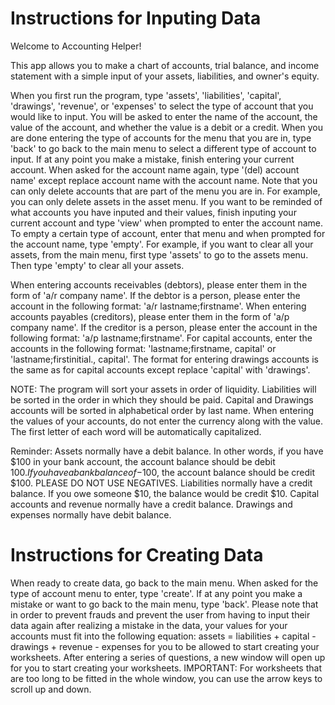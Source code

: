 # Instructions for Inputing Data
Welcome to Accounting Helper!

This app allows you to make a chart of accounts, trial balance, and income statement with a simple input of your assets, liabilities, and owner's equity.

When you first run the program, type 'assets', 'liabilities', 'capital', 'drawings', 'revenue', or 'expenses' to select the type of account that you would like to input. You will be asked to enter the name of the account, the value of the account, and whether the value is a debit or a credit. When you are done entering the type of accounts for the menu that you are in, type 'back' to go back to the main menu to select a different type of account to input. If at any point you make a mistake, finish entering your current account. When asked for the account name again, type '(del) account name' except replace account name with the account name. Note that you can only delete accounts that are part of the menu you are in. For example, you can only delete assets in the asset menu. If you want to be reminded of what accounts you have inputed and their values, finish inputing your current account and type 'view' when prompted to enter the account name. To empty a certain type of account, enter that menu and when prompted for the account name, type 'empty'. For example, if you want to clear all your assets, from the main menu, first type 'assets' to go to the assets menu. Then type 'empty' to clear all your assets.

When entering accounts receivables (debtors), please enter them in the form of 'a/r company name'. If the debtor is a person, please enter the account in the following format: 'a/r lastname;firstname'. When entering accounts payables (creditors), please enter them in the form of 'a/p company name'. If the creditor is a person, please enter the account in the following format: 'a/p lastname;firstname'. For capital accounts, enter the accounts in the following format: 'lastname;firstname, capital' or 'lastname;firstinitial., capital'. The format for entering drawings accounts is the same as for capital accounts except replace 'capital' with 'drawings'.

NOTE: The program will sort your assets in order of liquidity. Liabilities will be sorted in the order in which they should be paid. Capital and Drawings accounts will be sorted in alphabetical order by last name. When entering the values of your accounts, do not enter the currency along with the value. The first letter of each word will be automatically capitalized.

Reminder: Assets normally have a debit balance. In other words, if you have $100 in your bank account, the account balance should be debit $100. If you have a bank balance of -$100, the account balance should be credit $100. PLEASE DO NOT USE NEGATIVES. Liabilities normally have a credit balance. If you owe someone $10, the balance would be credit $10. Capital accounts and revenue normally have a credit balance. Drawings and expenses normally have debit balance.


# Instructions for Creating Data
When ready to create data, go back to the main menu. When asked for the type of account menu to enter, type 'create'. If at any point you make a mistake or want to go back to the main menu, type 'back'. Please note that in order to prevent frauds and prevent the user from having to input their data again after realizing a mistake in the data, your values for your accounts must fit into the following equation: assets = liabilities + capital - drawings + revenue - expenses for you to be allowed to start creating your worksheets. After entering a series of questions, a new window will open up for you to start creating your worksheets. IMPORTANT: For worksheets that are too long to be fitted in the whole window, you can use the arrow keys to scroll up and down.
